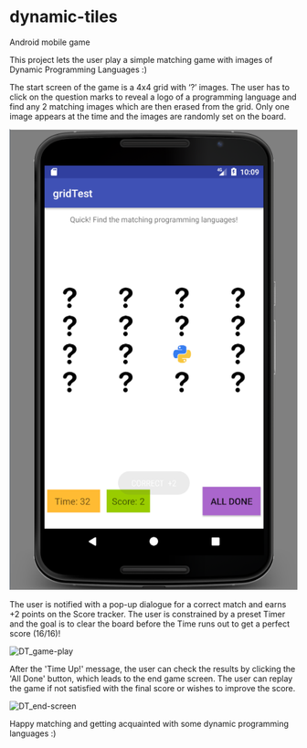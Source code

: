 # dynamic-tiles
Android mobile game

This project lets the user play a simple matching game with images of Dynamic Programming Languages :)
 
The start screen of the game is a 4x4 grid with ‘?’ images. The user has to click on the question marks to reveal a logo of a programming language and find any 2 matching images which are then erased from the grid. Only one image appears at the time and the images are randomly set on the board. 

 ![DT_start-screen](screenshots/DT_start-screen.png)

The user is notified with a pop-up dialogue for a correct match and earns +2 points on the Score tracker.
The user is constrained by a preset Timer and the goal is to clear the board before the Time runs out to get a perfect score (16/16)!
 
 ![DT_game-play](screenshots/DT_game-play.png)

After the 'Time Up!' message, the user can check the results by clicking the 'All Done' button, which leads to the end game screen. The user can replay the game if not satisfied with the final score or wishes to improve the score.

 ![DT_end-screen](screenshots/DT_end-screen.png) 

Happy matching and getting acquainted with some dynamic programming languages :)

